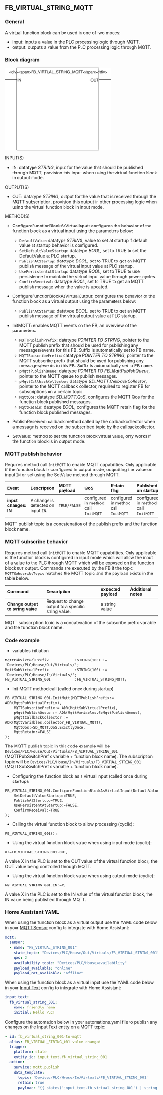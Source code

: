 ## FB_VIRTUAL_STRING_MQTT

### **General**

A virtual function block can be used in one of two modes:

- input: inputs a value in the PLC processing logic through MQTT.
- output: outputs a value from the PLC processing logic through MQTT.

### **Block diagram**

<img src="../_img/FB_VIRTUAL_STRING_MQTT.svg" width="350">

INPUT(S)

- IN: datatype _STRING_, input for the value that should be published through MQTT, provision this input when using the virtual function block in output mode.

OUTPUT(S)

- OUT: datatype _STRING_, output for the value that is received through the MQTT subscription. provision this output in other processing logic when using the virtual function block in input mode.

METHOD(S)

- ConfigureFunctionBlockAsVirtualInput: configures the behavior of the function block as a virtual input using the parameters below:

  - `DefaultValue`: datatype _STRING_, value to set at startup if default value at startup behavior is configured.
  - `SetDefaultValueStartup`: datatype _BOOL_, set to TRUE to set the DefaultValue at PLC startup.
  - `PublishAtStartup`: datatype _BOOL_, set to TRUE to get an MQTT publish message of the virtual input value at PLC startup.
  - `UsePersistentAtStartup`: datatype _BOOL_, set to TRUE to use persistence to maintain the virtual input value through power cycles.
  - `ConfirmReceival`: datatype _BOOL_, set to TRUE to get an MQTT publish message when the value is updated.

- ConfigureFunctionBlockAsVirtualOutput: configures the behavior of the function block as a virtual output using the parameters below:

  - `PublishAtStartup`: datatype _BOOL_, set to TRUE to get an MQTT publish message of the virtual output value at PLC startup.

- InitMQTT: enables MQTT events on the FB, an overview of the parameters:
  - `MQTTPublishPrefix`: datatype _POINTER TO STRING_, pointer to the MQTT publish prefix that should be used for publishing any messages/events for this FB. Suffix is automatically set to FB name.
  - `MQTTSubscribePrefix`: datatype _POINTER TO STRING_, pointer to the MQTT subscribe prefix that should be used for publishing any messages/events to this FB. Suffix is automatically set to FB name.
  - `pMqttPublishQueue`: datatype _POINTER TO FB_MqttPublishQueue_, pointer to the MQTT queue to publish messages.
  - `pMqttCallbackCollector`: datatype _SD_MQTT.CallbackCollector_, pointer to the MQTT callback collector, required to register FB for subscriptions on a certain topic.
  - `MqttQos`: datatype _SD_MQTT.QoS_, configures the MQTT Qos for the function block published messages.
  - `MqttRetain`: datatype _BOOL_, configures the MQTT retain flag for the function block published messages.
- PublishReceived: callback method called by the callbackcollector when a message is received on the subscribed topic by the callbackcollector.

- SetValue: method to set the function block virtual value, only works if the function block is in output mode.

### **MQTT publish behavior**

Requires method call `InitMQTT` to enable MQTT capabilities. Only applicable if the function block is configured in output mode, outputting the value on input `IN` or set using the SetValue method through MQTT.

| Event                 | Description                         | MQTT payload | QoS                                  | Retain flag                          | Published on startup                 |
| :-------------------- | :---------------------------------- | :----------- | :----------------------------------- | :----------------------------------- | :----------------------------------- |
| **input changes: IN** | A change is detected on input `IN`. | `TRUE/FALSE` | configured in method call `InitMQTT` | configured in method call `InitMQTT` | configured in method call `InitMQTT` |

MQTT publish topic is a concatenation of the publish prefix and the function block name.

### **MQTT subscribe behavior**

Requires method call `InitMQTT` to enable MQTT capabilities. Only applicable is the function block is configured in input mode which will allow the input of a value to the PLC through MQTT which will be exposed on the function block `OUT` output.
Commands are executed by the FB if the topic `MQTTSubscribeTopic` matches the MQTT topic and the payload exists in the table below.

| Command                           | Description                                          | expected payload | Additional notes |
| :-------------------------------- | :--------------------------------------------------- | :--------------- | :--------------- |
| **Change output to string value** | Request to change output to a specific string value. | a string value   |

MQTT subscription topic is a concatenation of the subscribe prefix variable and the function block name.

### **Code example**

- variables initiation:

```
MqttPubVirtualPrefix            :STRING(100) := 'Devices/PLC/House/Out/Virtuals/';
MqttSubVirtualPrefix            :STRING(100) := 'Devices/PLC/House/In/Virtuals/';
FB_VIRTUAL_STRING_001           :FB_VIRTUAL_STRING_MQTT;
```

- Init MQTT method call (called once during startup):

```
FB_VIRTUAL_STRING_001.InitMqtt(MQTTPublishPrefix:= ADR(MqttPubVirtualPrefix),
	MQTTSubscribePrefix:= ADR(MqttSubVirtualPrefix),
	pMqttPublishQueue := ADR(MqttVariables.fbMqttPublishQueue),
	pMqttCallbackCollector := ADR(MqttVariables.collector_FB_VIRTUAL_MQTT),
	MqttQos:=SD_MQTT.QoS.ExactlyOnce,
	MqttRetain:=FALSE
);
```

The MQTT publish topic in this code example will be `Devices/PLC/House/Out/Virtuals/FB_VIRTUAL_STRING_001` (MQTTPubSwitchPrefix variable + function block name). The subscription topic will be `Devices/PLC/House/In/Virtuals/FB_VIRTUAL_STRING_001` (MQTTSubSwitchPrefix variable + function block name).

- Configuring the function block as a virtual input (called once during startup):

```
FB_VIRTUAL_STRING_001.ConfigureFunctionBlockAsVirtualInput(DefaultValue:='helloworld',
    SetDefaultValueStartup:=TRUE,
    PublishAtStartup:=TRUE,
    UsePersistentAtStartup:=FALSE,
    ConfirmReceival:=TRUE
);
```

- Calling the virtual function block to allow processing (cyclic):

```
FB_VIRTUAL_STRING_001();
```

- Using the virtual function block value when using input mode (cyclic):

```
X:=FB_VIRTUAL_STRING_001.OUT;
```

A value X in the PLC is set to the OUT value of the virtual function block, the OUT value being controlled through MQTT.

- Using the virtual function block value when using output mode (cyclic):

```
FB_VIRTUAL_STRING_001.IN:=X;
```

A value X in the PLC is set to the IN value of the virtual function block, the IN value being published through MQTT.

### **Home Assistant YAML**

When using the function block as a virtual output use the YAML code below in your [MQTT Sensor](https://www.home-assistant.io/integrations/sensor.mqtt/) config to integrate with Home Assistant:

```YAML
mqtt:
  sensor:
  - name: "FB_VIRTUAL_STRING_001"
    state_topic: "Devices/PLC/House/Out/Virtuals/FB_VIRTUAL_STRING_001"
    qos: 2
    availability_topic: "Devices/PLC/House/availability"
    payload_available: "online"
    payload_not_available: "offline"
```

When using the function block as a virtual input use the YAML code below in your [Input Text](https://www.home-assistant.io/integrations/input_text/) config to integrate with Home Assistant:

```YAML
input_text:
  fb_virtual_string_001:
    name: friendly name
    initial: Hello PLC!
```

Configure the automation below in your automations.yaml file to publish any changes on the Input Text entity on a MQTT topic:

```YAML
- id: fb_virtual_string_001-to-mqtt
  alias: FB_VIRTUAL_STRING_001 value changed
  trigger:
    platform: state
    entity_id: input_text.fb_virtual_string_001
  action:
    service: mqtt.publish
    data_template:
      topic: 'Devices/PLC/House/In/Virtuals/FB_VIRTUAL_STRING_001'
      retain: true
      payload: "{{ states('input_text.fb_virtual_string_001') | string }}"
```
